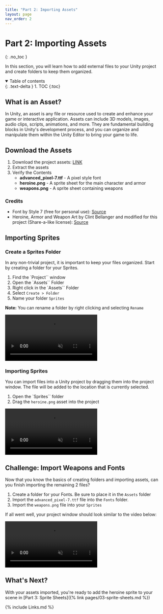 ```yaml
---
title: "Part 2: Importing Assets"
layout: page
nav_order: 2
---
```


# Part 2: Importing Assets
{: .no_toc }

In this section, you will learn how to add external files to your Unity project
and create folders to keep them organized.

<details open markdown="block">
  <summary>
    Table of contents
  </summary>
  {: .text-delta }
1. TOC
{:toc}
</details>
 
## What is an Asset?

In Unity, an asset is any file or resource used to create and enhance your game
or interactive application. Assets can include 3D models, images, audio clips,
scripts, animations, and more. They are fundamental building blocks in Unity's
development process, and you can organize and manipulate them within the Unity
Editor to bring your game to life.

## Download the Assets

1. Download the project assets: [LINK](../files/CaptainCoder-2DCharacterCreator-Assets-v1.1.zip)
2. Extract the assets
3. Verify the Contents
   * **advanced_pixel-7.ttf** - A pixel style font
   * **heroine.png** - A sprite sheet for the main character and armor
   * **weapons.png** - A sprite sheet containing weapons

### Credits

* Font by Style 7 (free for personal use): [Source](https://www.dafont.com/advanced-pixel-7.font)
* Heroine, Armor and Weapon Art by Clint Bellanger and modified for this project (Share-a-like license): [Source](https://opengameart.org/content/first-person-dungeon-crawl-art-pack)

## Importing Sprites

### Create a Sprites Folder

In any non-trivial project, it is important to keep your files organized. Start by creating a folder for your Sprites.

1. Find the `Project`` window
2. Open the `Assets`` Folder
3. Right click in the `Assets`` Folder
4. Select `Create > Folder`
5. Name your folder `Sprites`

**Note:** You can rename a folder by right clicking and selecting `Rename`

<video autoplay loop muted style="max-width:700px">
  <source src="../imgs/02/01-create-sprites-folder.webm" type="video/webm">
</video>

### Importing Sprites

You can import files into a Unity project by dragging them into the project window. The file will be added to the location that is currently selected.

1. Open the `Sprites`` folder
2. Drag the `heroine.png` asset into the project

<video autoplay loop muted style="max-width:700px">
  <source src="../imgs/02/02-import-sprites.webm" type="video/webm">
</video>

## Challenge: Import Weapons and Fonts

Now that you know the basics of creating folders and importing assets, can you finish importing the remaining 2 files?

1. Create a folder for your Fonts. Be sure to place it in the `Assets` folder
2. Import the `advanced_pixel-7.ttf` file into the `Fonts` folder.
3. Import the `weapons.png` file into your `Sprites`

If all went well, your project window should look similar to the video below:

<video autoplay loop muted style="max-width:700px">
  <source src="../imgs/02/03-challenge-finished.webm" type="video/webm">
</video>

## What's Next?

With your assets imported, you're ready to add the heroine sprite to your scene in [Part 3: Sprite Sheets]({% link pages/03-sprite-sheets.md %})


{% include Links.md %}